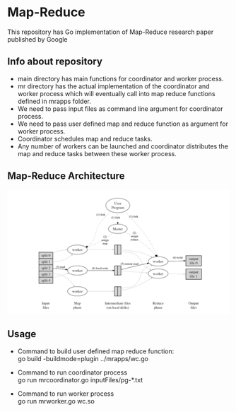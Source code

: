 # Map-Reduce
This repository has Go implementation of Map-Reduce research paper published by Google

## Info about repository
* main directory has main functions for coordinator and worker process.
* mr directory has the actual implementation of the coordinator and worker process which will eventually call into map reduce functions defined in mrapps folder. 
* We need to pass input files as command line argument for coordinator process.  
* We need to pass user defined map and reduce function as argument for worker process.  
* Coordinator schedules map and reduce tasks.  
* Any number of workers can be launched and coordinator distributes the map and reduce tasks between these worker process.  

## Map-Reduce Architecture  
![Screenshot](mrarch.png)  

## Usage 
* Command to build user defined map reduce function:  
    go build -buildmode=plugin ../mrapps/wc.go  

* Command to run coordinator process  
    go run mrcoordinator.go inputFiles/pg-*.txt  

* Command to run worker process  
    go run mrworker.go wc.so  

